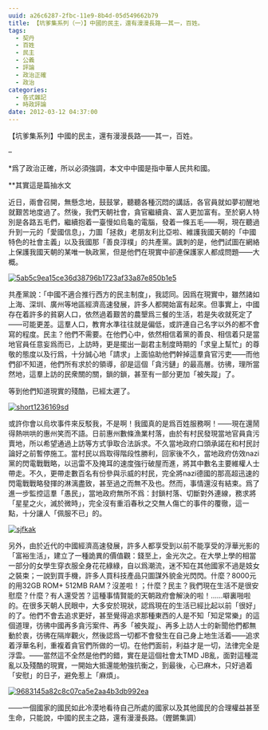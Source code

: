 ```yaml
---
uuid: a26c6287-2fbc-11e9-8b4d-05d549662b79
title: 【坑爹集系列（一）】中國的民主，還有漫漫長路——其一，百姓。
tags:
  - 契丹
  - 百姓
  - 民主
  - 公義
  - 評論
  - 政治正確
  - 政治
categories:
  - 各式雜記
  - 時政評論
date: 2012-03-12 04:37:00
---
```


【坑爹集系列】中國的民主，還有漫漫長路——其一，百姓。

–

*爲了政治正確，所以必須強調，本文中中國是指中華人民共和國。

**其實這是篇抽水文

近日，兩會召開，無懸念地，鼓鼓掌，聽聽各種沉悶的講話，各官員就如夢初醒地就艱苦地度過了。然後，我們天朝社會，貪官繼續貪、富人更加富有。至於窮人特別是各路五毛們，繼續抱着一臺慢如烏龜的電腦，發着一條五毛——啊，現在聽過升到一元的「愛國信息」，力圖「拯救」老朋友利比亞啦、維護我國天朝的「中國特色的社會主義」以及我國那「善良淳樸」的共產黨。諷刺的是，他們試圖在網絡上保護我國天朝的某唯一執政黨，但是他們在現實中卻連保護家人都成問題——大概。

[![](https://lenchan139.files.wordpress.com/2012/03/5ab5c9ea15ce36d38796b1723af33a87e850b1e5.jpg "5ab5c9ea15ce36d38796b1723af33a87e850b1e5")](https://lenchan139.files.wordpress.com/2012/03/5ab5c9ea15ce36d38796b1723af33a87e850b1e5.jpg)

共產黨說：「中國不適合推行西方的民主制度」，我認同。因爲在現實中，雖然諸如上海、深圳、廣州等地區經濟高速發展，許多人都開始富有起來。但事實上，中國存在着許多的貧窮人口，依然過着艱苦的農墾爲三餐的生活，若是失收就死定了——可能更差。這羣人口，教育水準往往就是偏低，或許連自己名字以外的都不會寫的程度。民主？他們不需要。在他們心中，依然相信着黨的善良、相信着只是當地官員任意妄爲而已，上訪時，更是擺出一副君主制度時期的「求皇上幫忙」的尊敬的態度以及行爲，十分誠心地「請求」上面協助他們幹掉這羣貪官污吏——而他們卻不知道，他們所有求於的領導，卻是這個「貪污鏈」的最高層。彷彿，理所當然地，這羣上訪的民衆關的關，鎖的鎖，甚至有一部分更加「被失蹤」了。

等到他們知道現實的殘酷，已經太遲了。

[![](https://lenchan139.files.wordpress.com/2012/03/short1236169sd1.jpg "short1236169sd")](https://lenchan139.files.wordpress.com/2012/03/short1236169sd1.jpg)

或許你會以烏坎事件來反駁我，不是啊！我國真的是爲百姓服務啊！——現在還鬧得熱哄哄的惠州笑而不語。日前惠州數條漁業村落，由於有村民發現當地官員貪污賣地，所以希望通過上訪等方式爭取合法訴求。不久當地政府口頭承諾在和村民討論好之前暫停施工。當村民以爲取得階段性勝利，回家後不久，當地政府仿效nazi黨的閃電戰戰略，以迅雷不及掩耳的速度強行破屋而進，將其中數名主要維權人士帶走。不久，更帶走數百名有份參與示威的村民，完全將nazi德國的那高超迅速的閃電戰戰略發揮的淋漓盡致，甚至過之而無不及也。然而，事情還沒有結束。爲了進一步監控這羣「愚民」，當地政府無所不爲：封鎖村落、切斷對外連線，務求將「星星之火，滅於微時」，完全沒有重滔春秋之交無人傷亡的事件的覆徹，這一點，十分讓人「佩服不已」的。

[![](https://lenchan139.files.wordpress.com/2012/03/sjfkak.gif "sjfkak")](https://lenchan139.files.wordpress.com/2012/03/sjfkak.gif)

另外，由於近代的中國經濟高速發展，許多人都享受到以前不能享受的浮華光影的「富裕生活」，建立了一種詭異的價值觀：錢至上，金光次之。在大學上學的相當一部分的女學生穿衣服全身花花綠綠，自以爲潮流，迷不知在其他國家不過是妓女之裝束；一說到買手機，許多人買科技產品只圖謀外貌金光閃閃。什麼？8000元的用32GB ROM+ 512MB RAM？沒差啦！；什麼？民主？我們現在生活不是很安慰麼？什麼？有人還受苦？這種事情賢能的天朝政府會解決的啦！……噼裏啪啦的。在很多天朝人民眼中，大多安於現狀，認爲現在的生活已經比起以前「很好」的了。他們不會去追求更好，甚至覺得追求那種東西的人是不知「知足常樂」的這個道理，彷彿中國再多貪污案件、再多「被失蹤」、再多上訪人士的新聞他們都無動於衷，彷彿在隔岸觀火，然後認爲一切都不會發生在自己身上地生活着——追求着浮華名利，重複着貪官們所做的一切。在他們面前，利益才是一切，法律完全是浮雲。——當然這不全然是他們的錯，實在是這個社會太TMD JB亂，面對這種混亂以及殘酷的現實，一開始大抵還能勉強抗衡之，到最後，心已麻木，只好過着「安慰」的日子，避免惹上「麻煩」。

[![](https://lenchan139.files.wordpress.com/2012/03/9683145a82c8c07ca5e2aa4b3db992ea.jpg "9683145a82c8c07ca5e2aa4b3db992ea")](https://lenchan139.files.wordpress.com/2012/03/9683145a82c8c07ca5e2aa4b3db992ea.jpg)

——一個國家的國民如此冷漠地看待自己所處的國家以及其他國民的合理權益甚至生命，只能說，中國的民主之路，還有漫漫長路。（鏗鏘集調）
